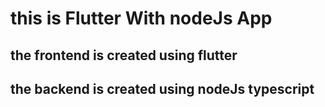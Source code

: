 # this is Flutter With nodeJs App

## the frontend is created using flutter

## the backend is created using nodeJs typescript


